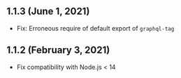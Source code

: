## 1.1.3 (June 1, 2021)

- Fix: Erroneous require of default export of `graphql-tag`

## 1.1.2 (February 3, 2021)

- Fix compatibility with Node.js < 14

